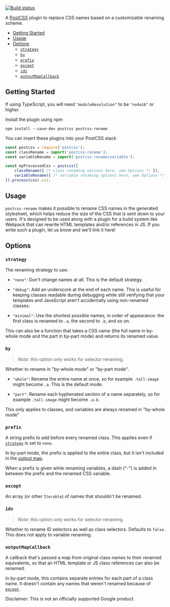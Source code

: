 [![Build status](https://github.com/google/postcss-rename/actions/workflows/ci.yml/badge.svg)](https://github.com/google/postcss-rename/actions)

A [PostCSS](https://github.com/postcss/postcss) plugin to replace CSS names
based on a customizable renaming scheme.

* [Getting Started](#getting-started)
* [Usage](#usage)
* [Options](#options)
  * [`strategy`](#strategy)
  * [`by`](#by)
  * [`prefix`](#prefix)
  * [`except`](#except)
  * [`ids`](#ids)
  * [`outputMapCallback`](#outputMapCallback)

## Getting Started
If using TypeScript, you will need `"moduleResolution"` to be `"node16"` or
higher.

Install the plugin using npm

```
npm install --save-dev postcss postcss-rename
```

You can insert these plugins into your PostCSS stack

```cjs
const postcss = require('postcss');
const classRename = import('postcss-rename');
const variableRename = import('postcss-rename/variable');

const myProcessedCss = postcss([
    classRename({ /* class renaming options here, see Options */ }),
    variableRename({ /* variable renaming options here, see Options */ }),
]).process(css).css;
```


## Usage

`postcss-rename` makes it possible to rename CSS names in the generated
stylesheet, which helps reduce the size of the CSS that is sent down to your
users. It's designed to be used along with a plugin for a build system like
Webpack that can rewrite HTML templates and/or references in JS. If you write
such a plugin, let us know and we'll link it here!

## Options

### `strategy`

The renaming strategy to use:

* `"none"`: Don't change names at all. This is the default strategy.

* `"debug"`: Add an underscore at the end of each name. This is useful for
  keeping classes readable during debugging while still verifying that your
  templates and JavaScript aren't accidentally using non-renamed classes.

* `"minimal"`: Use the shortest possible names, in order of appearance: the
  first class is renamed to `.a`, the second to `.b`, and so on.

This can also be a function that takes a CSS name (the full name in by-whole
mode and the part in by-part mode) and returns its renamed value.

### `by`

> *Note*: this option only works for selector renaming.

Whether to rename in "by-whole mode" or "by-part mode".

* `"whole"`: Rename the entire name at once, so for example `.tall-image` might
  become `.a`. This is the default mode.

* `"part"`: Rename each hyphenated section of a name separately, so for example
  `.tall-image` might become `.a-b`.

This only applies to classes, and variables are always renamed in "by-whole
mode"

### `prefix`

A string prefix to add before every renamed class. This applies even if
[`strategy`](#strategy) is set to `none`.

In by-part mode, the prefix is applied to the entire class, but it isn't
included in the [output map](#outputMapCallback).

When a prefix is given while renaming variables, a dash ("-") is added in
between the prefix and the renamed CSS variable.

### `except`

An array (or other `Iterable`) of names that shouldn't be renamed.

### `ids`

> *Note*: this option only works for selector renaming.

Whether to rename ID selectors as well as class selectors. Defaults to `false`.
This does not apply to variable renaming.

### `outputMapCallback`

A callback that's passed a map from original class names to their renamed
equivalents, so that an HTML template or JS class references can also be
renamed.

In by-part mode, this contains separate entries for each part of a class name.
It doesn't contain any names that weren't renamed because of
[`except`](#except).

Disclaimer: This is not an officially supported Google product.
